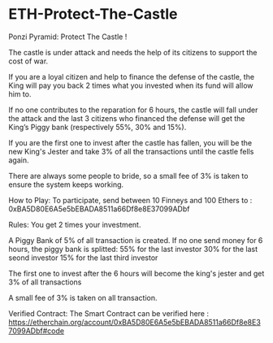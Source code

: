 # ETH-Protect-The-Castle
Ponzi Pyramid: Protect The Castle !

The castle is under attack and needs the help of its citizens to support the cost of war.

If you are a loyal citizen and help to finance the defense of the castle, the King will pay you back 2 times what you invested when its fund will allow him to.

If no one contributes to the reparation for 6 hours, the castle will fall under the attack and the last 3 citizens who financed the defense will get the King’s Piggy bank (respectively 55%, 30% and 15%).

If you are the first one to invest after the castle has fallen, you will be the new King's Jester and take 3% of all the transactions until the castle fells again.

There are always some people to bride, so a small fee of 3% is taken to ensure the system keeps working.

How to Play:
To participate, send between 10 Finneys and 100 Ethers to :
0xBA5D80E6A5e5bEBADA8511a66Df8e8E37099ADbf

Rules:
You get 2 times your investment.

A Piggy Bank of 5% of all transaction is created.
If no one send money for 6 hours, the piggy bank is splitted:
55% for the last investor
30% for the last seond investor
15% for the last third investor

The first one to invest after the 6 hours will become
the king's jester and get 3% of all transactions

A small fee of 3% is taken on all transaction.


Verified Contract:
The Smart Contract can be verified here :
https://etherchain.org/account/0xBA5D80E6A5e5bEBADA8511a66Df8e8E37099ADbf#code
